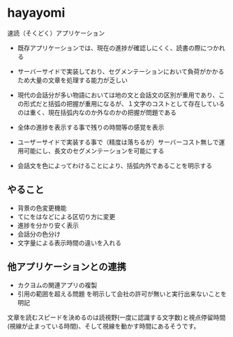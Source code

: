 # hayayomi
速読（そくどく）アプリケーション
- 既存アプリケーションでは、現在の進捗が確認しにくく、読書の際につかれる
- サーバーサイドで実装しており、セグメンテーションにおいて負荷がかかるため大量の文章を処理する能力が乏しい
- 現代の会話分が多い物語においては地の文と会話文の区別が重用であり、この形式だと括弧の把握が重用になるが、１文字のコストとして存在しているのは重く、現在括弧内なのか外なのかの把握が問題である


- 全体の進捗を表示する事で残りの時間等の感覚を表示
- ユーザーサイドで実装する事で（精度は落ちるが）サーバーコスト無しで運用可能にし、長文のセグメンテーションを可能にする
- 会話文を色によってわけることにより、括弧内外であることを明示する


## やること
- 背景の色変更機能
- てにをはなどによる区切り方に変更
- 進捗を分かり安く表示
- 会話分の色分け
- 文字量による表示時間の違いを入れる


## 他アプリケーションとの連携
- カクヨムの関連アプリの複製
- 引用の範囲を超える問題
を明示して会社の許可が無いと実行出来ないことを明記


文章を読むスピードを決めるのは読視野(一度に認識する文字数)と視点停留時間(視線が止まっている時間)、そして視線を動かす時間にあるそうです。